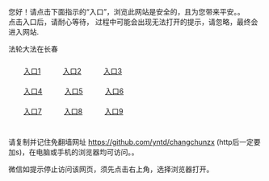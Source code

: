 您好！请点击下面指示的“入口”，浏览此网站是安全的，且为您带来平安。。 <br/>
点击入口后，请耐心等待， 过程中可能会出现无法打开的提示，请忽略，最终会进入网站. </br>

法轮大法在长春<br/>
<div style="padding:10px"><a style="margin:20px" target="_blank" href="https://d1dltjvb7kxoq.cloudfront.net/2Qpsp?zsduyfjk" id="ccLink1" rel="nofollow">入口1</a> <a target="_blank" style="margin:20px" href="https://d29ze5kncc7b7c.cloudfront.net/2Qpsp?yjwcuvzj" id="ccLink2" rel="nofollow">入口2</a> <a style="margin:20px" target="_blank" href="https://d1tmdfk1xcr1dp.cloudfront.net/2Qpsp?okefg" id="ccLink3" rel="nofollow">入口3</a></div>

<div style="padding:10px" ><a style="margin:20px" target="_blank" href="https://d1dltjvb7kxoq.cloudfront.net/2Qpsp?zsduyfjk" id="ccLink4" rel="nofollow">入口4</a> <a style="margin:20px" href="https://d29ze5kncc7b7c.cloudfront.net/2Qpsp?yjwcuvzj" target="_blank" id="ccLink5" rel="nofollow">入口5</a> <a style="margin:20px" href="https://d1tmdfk1xcr1dp.cloudfront.net/2Qpsp?okefg" target="_blank" id="ccLink6" rel="nofollow">入口6</a></div>

<div style="padding:10px"><a style="margin:20px" target="_blank" href="https://d1dltjvb7kxoq.cloudfront.net/2Qpsp?zsduyfjk" id="ccLink7" rel="nofollow">入口7</a> <a style="margin:20px" href="https://d29ze5kncc7b7c.cloudfront.net/2Qpsp?yjwcuvzj" target="_blank" id="ccLink8" rel="nofollow">入口8</a> <a style="margin:20px" target="_blank" href="https://d1tmdfk1xcr1dp.cloudfront.net/2Qpsp?okefg" id="ccLink9" rel="nofollow">入口9</a></div>

<br/>



请复制并记住免翻墙网址 https://github.com/yntd/changchunzx (http后一定要加s)，在电脑或手机的浏览器均可访问。。<br/>

微信如提示停止访问该网页，须先点击右上角，选择浏览器打开。
